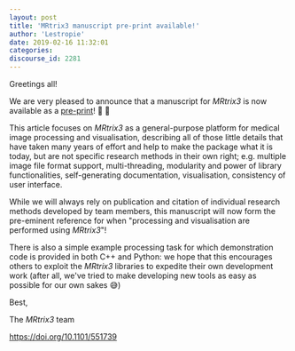 ```yaml
---
layout: post
title: 'MRtrix3 manuscript pre-print available!'
author: 'Lestropie'
date: 2019-02-16 11:32:01
categories:
discourse_id: 2281
---
```

Greetings all!

We are very pleased to announce that a manuscript for *MRtrix3* is now available as a [pre-print](https://www.biorxiv.org/content/10.1101/551739v1)! :confetti_ball: :champagne: 

This article focuses on *MRtrix3* as a general-purpose platform for medical image processing and visualisation, describing all of those little details that have taken many years of effort and help to make the package what it is today, but are not specific research methods in their own right; e.g. multiple image file format support, multi-threading, modularity and power of library functionalities, self-generating documentation, visualisation, consistency of user interface.

While we will always rely on publication and citation of individual research methods developed by team members, this manuscript will now form the pre-eminent reference for when "processing and visualisation are performed using *MRtrix3*"!

There is also a simple example processing task for which demonstration code is provided in both C++ and Python: we hope that this encourages others to exploit the *MRtrix3* libraries to expedite their own development work (after all, we've tried to make developing new tools as easy as possible for our own sakes :sweat_smile:)

Best,

The *MRtrix3* team 

https://doi.org/10.1101/551739
            